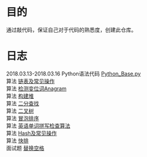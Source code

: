# 目的
通过敲代码，保证自己对于代码的熟悉度，创建此仓库。  
# 日志
2018.03.13-2018.03.16  Python语法代码 [Python_Base.py](https://github.com/tianbaoo/Python_practice/blob/master/Python_Base.py)  
算法 [链表及常见操作](https://github.com/tianbaoo/Python_practice/blob/master/Algorithm/List.py)  
算法 [检测变位词Anagram](https://github.com/tianbaoo/Python_practice/blob/master/Algorithm/AnagramDetection.py)  
算法 [构建堆](https://github.com/tianbaoo/Python_practice/blob/master/Algorithm/BinaryHeap.py)  
算法 [二分查找](https://github.com/tianbaoo/Python_practice/blob/master/Algorithm/BinarySearch.py)  
算法 [二叉树](https://github.com/tianbaoo/Python_practice/blob/master/Algorithm/BinaryTree.py)  
算法 [冒泡排序](https://github.com/tianbaoo/Python_practice/blob/master/Algorithm/BubbleSort.py)  
算法 [英语单词拼写检查算法](https://github.com/tianbaoo/Python_practice/blob/master/Algorithm/CheckErrorWord.py)  
算法 [Hash及常见操作](https://github.com/tianbaoo/Python_practice/blob/master/Algorithm/Hash.py)  
算法 [快排](https://github.com/tianbaoo/Python_practice/blob/master/Algorithm/QuickSort.py)  
面试题 [替换空格](https://github.com/tianbaoo/Python_practice/blob/master/Algorithm/%E9%9D%A2%E8%AF%95%E9%A2%98/%E6%9B%BF%E6%8D%A2%E7%A9%BA%E6%A0%BC.py)